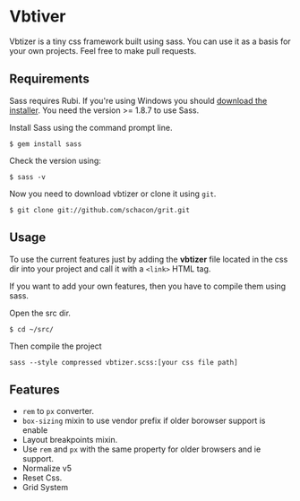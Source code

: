 # Vbtiver

Vbtizer is a tiny css framework built using sass. You can use it as a basis for your own projects. Feel free to make pull requests.

## Requirements

Sass requires Rubi. If you're using Windows you should [download the installer](http://rubyinstaller.org/). You need the version >= 1.8.7 to use Sass.

Install Sass using the command prompt line.

```
$ gem install sass
```

Check the version using:

```
$ sass -v
```

Now you need to download vbtizer or clone it using ``git``.

```
$ git clone git://github.com/schacon/grit.git
```

## Usage

To use the current features just by adding the **vbtizer** file located in the css dir into your project and call it with a ``<link>`` HTML tag.

If you want to add your own features, then you have to compile them using sass.

Open the src dir.

```
$ cd ~/src/
```
Then compile the project

```
sass --style compressed vbtizer.scss:[your css file path]
```

## Features

- ``rem`` to ``px`` converter.
- ``box-sizing`` mixin to use vendor prefix if older borowser support is enable
- Layout breakpoints mixin.
- Use ``rem`` and ``px`` with the same property for older browsers and ie support.
- Normalize v5
- Reset Css.
- Grid System